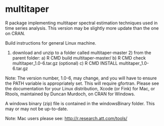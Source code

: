 multitaper
==========

R package implementing multitaper spectral estimation techniques used in time series analysis.
This version may be slightly more update than the one on CRAN.

Build instructions for general Linux machine.

1) download and unzip to a folder called multitaper-master 2) from the parent folder: a) R CMD build multitaper-master/ b) R CMD check multitaper_1.0-6.tar.gz (optional) c) R CMD INSTALL multitaper_1.0-6.tar.gz 

Note: The version number, 1.0-6, may change, and you will have to ensure the PATH variable is appropriately set. This will require gfortran. Please see the documentation for your Linux distribution, Xcode (or Fink) for Mac, or Rtools, maintained by Duncan Murdoch, on CRAN for Windows.

A windows binary (zip) file is contained in the windowsBinary folder. This may or may not be up-to-date.

Note: Mac users please see: http://r.research.att.com/tools/

